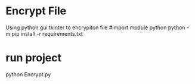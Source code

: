 # Encrypt File
Using python gui tkinter to encrypiton file
#import module python 
python -m pip install -r requirements.txt
# run project
python Encrypt.py

